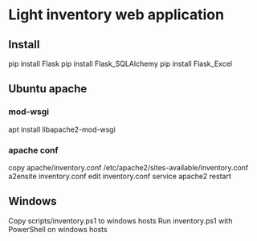 # Light inventory web application

## Install 
pip install Flask
pip install Flask_SQLAlchemy
pip install Flask_Excel

## Ubuntu apache

### mod-wsgi
apt install libapache2-mod-wsgi

### apache conf
copy apache/inventory.conf /etc/apache2/sites-available/inventory.conf
a2ensite inventory.conf
edit inventory.conf
service apache2 restart

## Windows
Copy scripts/inventory.ps1 to windows hosts
Run inventory.ps1 with PowerShell on windows hosts
